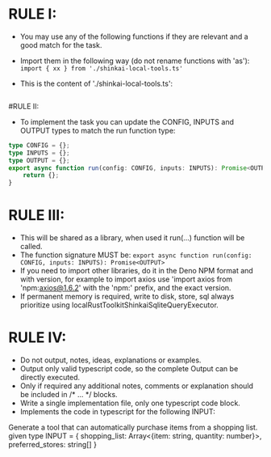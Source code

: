 
# RULE I:
* You may use any of the following functions if they are relevant and a good match for the task.
* Import them in the following way (do not rename functions with 'as'):
`import { xx } from './shinkai-local-tools.ts'`

* This is the content of './shinkai-local-tools.ts':
```typescript

```

#RULE II:
* To implement the task you can update the CONFIG, INPUTS and OUTPUT types to match the run function type:
```typescript
type CONFIG = {};
type INPUTS = {};
type OUTPUT = {};
export async function run(config: CONFIG, inputs: INPUTS): Promise<OUTPUT> {
    return {};
}
```

# RULE III:
* This will be shared as a library, when used it run(...) function will be called.
* The function signature MUST be: `export async function run(config: CONFIG, inputs: INPUTS): Promise<OUTPUT>`
* If you need to import other libraries, do it in the Deno NPM format and with version, for example to import axios use 'import axios from 'npm:axios@1.6.2' with the 'npm:' prefix, and the exact version.
* If permanent memory is required, write to disk, store, sql always prioritize using localRustToolkitShinkaiSqliteQueryExecutor.

# RULE IV:
* Do not output, notes, ideas, explanations or examples.
* Output only valid typescript code, so the complete Output can be directly executed.
* Only if required any additional notes, comments or explanation should be included in /* ... */ blocks.
* Write a single implementation file, only one typescript code block.
* Implements the code in typescript for the following INPUT:



Generate a tool that can automatically purchase items from a shopping list. given type INPUT = { shopping_list: Array<{item: string, quantity: number}>, preferred_stores: string[] }
